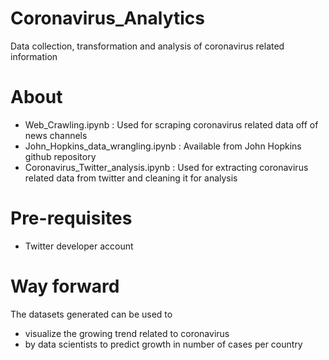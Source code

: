 # Coronavirus_Analytics
Data collection, transformation and analysis of coronavirus related information

# About
- Web_Crawling.ipynb : Used for scraping coronavirus related data off of news channels
- John_Hopkins_data_wrangling.ipynb : Available from John Hopkins github repository
- Coronavirus_Twitter_analysis.ipynb : Used for extracting coronavirus related data from twitter and cleaning it for analysis

# Pre-requisites
- Twitter developer account

# Way forward
The datasets generated can be used to 
- visualize the growing trend related to coronavirus
- by data scientists to predict growth in number of cases per country
